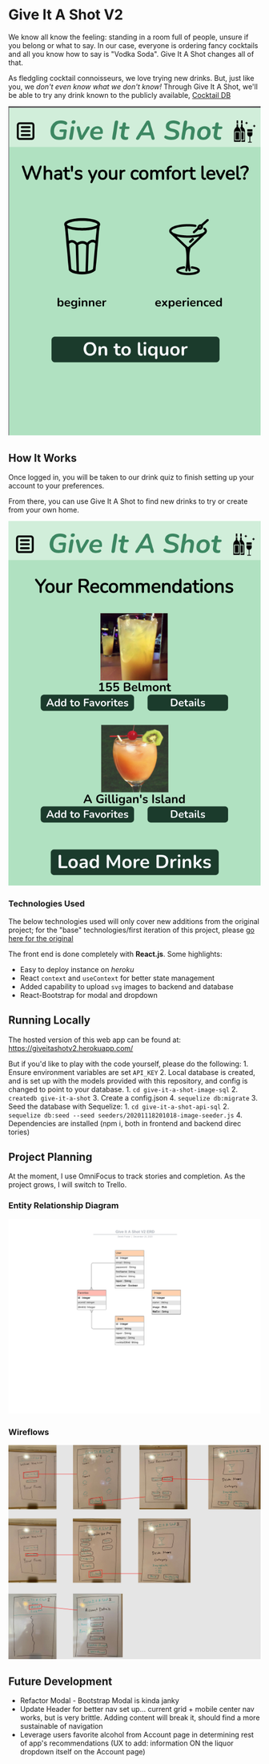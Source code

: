 # Give It A Shot V2

We know all know the feeling: standing in a room full of people, unsure if you belong or what to say. In our case, everyone is ordering fancy cocktails and all you know how to say is "Vodka Soda". Give It A Shot changes all of that.

As fledgling cocktail connoisseurs, we love trying new drinks. But, just like you, we _don't even know what we don't know!_ Through Give It A Shot, we'll be able to try any drink known to the publicly available, [Cocktail DB](https://www.thecocktaildb.com/)

![Screenshot](images/screenshots/ss1.png)

## How It Works

Once logged in, you will be taken to our drink quiz to finish setting up your account to your preferences.

From there, you can use Give It A Shot to find new drinks to try or create from your own home.

![Screenshot](images/screenshots/ss2.png)

### Technologies Used

The below technologies used will only cover new additions from the original project; for the "base" technologies/first iteration of this project, please [go here for the original](https://github.com/kelseywhallon/give-it-a-shot#technologies-used)

The front end is done completely with **React.js**. Some highlights:

-   Easy to deploy instance on _heroku_
-   React `context` and `useContext` for better state management
-   Added capability to upload `svg` images to backend and database
-   React-Bootstrap for modal and dropdown

## Running Locally

The hosted version of this web app can be found at: <https://giveitashotv2.herokuapp.com/>

But if you'd like to play with the code yourself, please do the following:
1\. Ensure environment variables are set `API_KEY`
2\. Local database is created, and is set up with the models provided with this repository, and config is changed to point to your database.
    1\. `cd give-it-a-shot-image-sql`
    2\. `createdb give-it-a-shot`
    3\. Create a config.json
    4\. `sequelize db:migrate`
3\. Seed the database with Sequelize:
    1\. `cd give-it-a-shot-api-sql`
    2\. `sequelize db:seed --seed seeders/20201118201018-image-seeder.js`
4\. Dependencies are installed (npm i, both in frontend and backend direc tories)

## Project Planning

At the moment, I use OmniFocus to track stories and completion. As the project grows, I will switch to Trello.

### Entity Relationship Diagram

![Entity Relationship Diagram](images/ERD.jpeg)

### Wireflows

![Wireflows](images/wireflows.jpg)

## Future Development

-   Refactor Modal - Bootstrap Modal is kinda janky
-   Update Header for better nav set up... current grid + mobile center nav works, but is very brittle. Adding content will break it, should find a more sustainable of navigation
-   Leverage users favorite alcohol from Account page in determining rest of app's recommendations (UX to add: information ON the liquor dropdown itself on the Account page)
